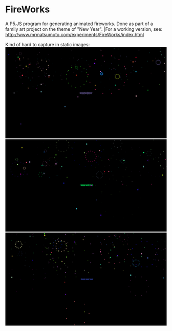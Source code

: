 # FireWorks

A P5.JS program for generating animated fireworks. Done as part of a family art project on the theme of "New Year".
|For a working version, see: http://www.mrmatsumoto.com/experiments/FireWorks/index.html

Kind of hard to capture in static images:
![Image 1](https://github.com/rbanks1/FireWorks/blob/master/images/Fireworks%20(1).png?raw=true)
![Image 2](https://github.com/rbanks1/FireWorks/blob/master/images/Fireworks%20(2).png?raw=true)
![Image 3](https://github.com/rbanks1/FireWorks/blob/master/images/Fireworks%20(3).png?raw=true)
